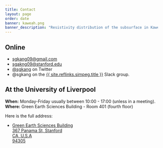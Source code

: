 ```yaml
---
title: Contact
layout: page
order: date
banner: kaweah.png
banner_description: "Resistivity distribution of the subsurface in Kaweah Subbasin, California, U.S.A."
---
```



<h2>Online</h2>

<ul class="fa-ul contact">
    <li><i class="fa-li fa fa-envelope fa-fw"></i>
    <a href="mailto:sgkang09@gmail.com">sgkang09@gmail.com</a>
    </li>
    <li><i class="fa-li fa fa-envelope fa-fw"></i>
    <a href="mailto:sgakng09@stanford.edu">sgakng09@stanford.edu</a>
    </li>
    <li><i class="fa-li fa fa-twitter fa-fw"></i>
    <a href="https://twitter.com/sgkang">@sgkang</a> on Twitter
    </li>
    <li><i class="fa-li fa fa-slack fa-fw"></i>
    @sgkang on the
    <a href="{{ site.reflinks.simpeg.url }}">{{ site.reflinks.simpeg.title }}</a>
    Slack group.
    </li>
</ul>


<h2>At the University of Liverpool</h2>

**When:** Monday-Friday usually between 10:00 - 17:00 (unless in a meeting).
<br>
**Where:** Green Earth Sciences Building - Room 401 (fourth floor)

Here is the full address:

<ul class="fa-ul">
    <li><i class="fa-li fa fa-map-marker fa-fw"></i>
    <a href="https://goo.gl/maps/6F7Uj5g2hxEEkKor8">
    Green Earth Sciences Building
    <br>
    367 Panama St, Stanford
    <br>
    CA, U.S.A
    <br>
    94305
    </a>
    </li>
</ul>
